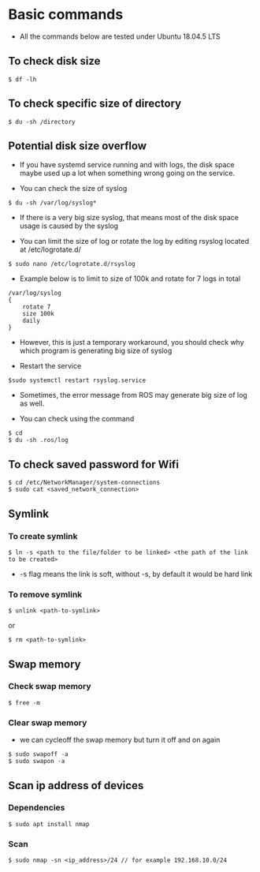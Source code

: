 # Basic commands

- All the commands below are tested under Ubuntu 18.04.5 LTS
  
## To check disk size 

```
$ df -lh
```

## To check specific size of directory

```
$ du -sh /directory
```

## Potential disk size overflow
- If you have systemd service running and with logs, the disk space maybe used up a lot when something wrong going on the service. 

- You can check the size of syslog

```
$ du -sh /var/log/syslog*
```

- If there is a very big size syslog, that means most of the disk space usage is caused by the syslog

- You can limit the size of log or rotate the log by editing rsyslog located at /etc/logrotate.d/

```
$ sudo nano /etc/logrotate.d/rsyslog
```

- Example below is to limit to size of 100k and rotate for 7 logs in total
  
```
/var/log/syslog
{
    rotate 7
    size 100k
    daily
}
```

- However, this is just a temporary workaround, you should check why which program is generating big size of syslog

- Restart the service 
  
```
$sudo systemctl restart rsyslog.service
```

- Sometimes, the error message from ROS may generate big size of log as well. 

- You can check using the command

```
$ cd
$ du -sh .ros/log
```

## To check saved password for Wifi 

```
$ cd /etc/NetworkManager/system-connections
$ sudo cat <saved_network_connection>
```

## Symlink

### To create symlink
```
$ ln -s <path to the file/folder to be linked> <the path of the link to be created>
```

- -s flag means the link is soft, without -s, by default it would be hard link

### To remove symlink

```
$ unlink <path-to-symlink>
```

or

```
$ rm <path-to-symlink>
```

## Swap memory

### Check swap memory

```
$ free -m
```

### Clear swap memory

- we can cycleoff the swap memory but turn it off and on again

```
$ sudo swapoff -a
$ sudo swapon -a
```

## Scan ip address of devices

### Dependencies

```
$ sudo apt install nmap
```

### Scan

```
$ sudo nmap -sn <ip_address>/24 // for example 192.168.10.0/24
```
